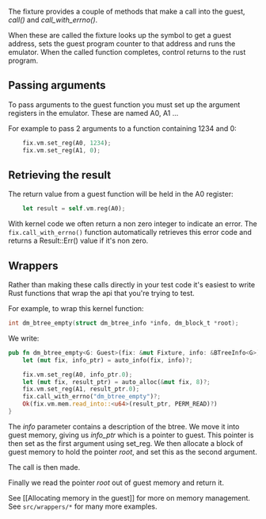 The fixture provides a couple of methods that make a call into the guest, _call()_ and _call_with_errno()_.

When these are called the fixture looks up the symbol to get a guest address, sets the guest program counter to that address and runs the emulator.  When the called function completes, control returns to the rust program.

## Passing arguments

To pass arguments to the guest function you must set up the argument registers in the emulator.  These are named A0, A1 ...

For example to pass 2 arguments to a function containing 1234 and 0:
``` Rust
	fix.vm.set_reg(A0, 1234);
	fix.vm.set_reg(A1, 0);
```

## Retrieving the result

The return value from a guest function will be held in the A0 register:

``` Rust
	let result = self.vm.reg(A0);
```

With kernel code we often return a non zero integer to indicate an error.  The `fix.call_with_errno()` function automatically retrieves this error code and returns a Result::Err() value if it's non zero.

## Wrappers

Rather than making these calls directly in your test code it's easiest to write Rust functions that wrap the api that you're trying to test.

For example, to wrap this kernel function:

``` C
int dm_btree_empty(struct dm_btree_info *info, dm_block_t *root);
```

We write:

``` Rust
pub fn dm_btree_empty<G: Guest>(fix: &mut Fixture, info: &BTreeInfo<G>) -> Result<u64> {
    let (mut fix, info_ptr) = auto_info(fix, info)?;

    fix.vm.set_reg(A0, info_ptr.0);
    let (mut fix, result_ptr) = auto_alloc(&mut fix, 8)?;
    fix.vm.set_reg(A1, result_ptr.0);
    fix.call_with_errno("dm_btree_empty")?;
    Ok(fix.vm.mem.read_into::<u64>(result_ptr, PERM_READ)?)
}
```

The _info_ parameter contains a description of the btree.  We move it into guest memory, giving us _info_ptr_ which is a pointer to guest.  This pointer is then set as the first argument using set_reg.  We then allocate a block of guest memory to hold the pointer _root_, and set this as the second argument.

The call is then made.

Finally we read the pointer _root_ out of guest memory and return it.

See [[Allocating memory in the guest]] for more on memory management.
See `src/wrappers/*` for many more examples.
